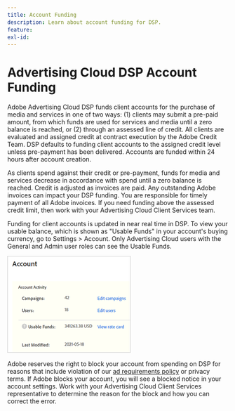 ```yaml
---
title: Account Funding
description: Learn about account funding for DSP.
feature:
exl-id: 
---
```

# Advertising Cloud DSP Account Funding

Adobe Advertising Cloud DSP funds client accounts for the purchase of media and services in one of two ways: (1) clients may submit a pre-paid amount, from which funds are used for services and media until a zero balance is reached, or (2) through an assessed line of credit. All clients are evaluated and assigned credit at contract execution by the Adobe Credit Team. DSP defaults to funding client accounts to the assigned credit level unless pre-payment has been delivered. Accounts are funded within 24 hours after account creation.

As clients spend against their credit or pre-payment, funds for media and services decrease in accordance with spend until a zero balance is reached. Credit is adjusted as invoices are paid. Any outstanding Adobe invoices can impact your DSP funding. You are responsible for timely payment of all Adobe invoices. If you need funding above the assessed credit limit, then work with your Advertising Cloud Client Services team.

Funding for client accounts is updated in near real time in DSP. To view your usable balance, which is shown as "Usable Funds" in your account's buying currency, go to Settings > Account. Only Advertising Cloud users with the General and Admin user roles can see the Usable Funds.

![Usable Funds for an account](/help/dsp/assets/account-usable-funds.png)

Adobe reserves the right to block your account from spending on DSP for reasons that include violation of our [ad requirements policy](/help/dsp/introduction/ad-requirements-policy.md) or privacy terms. If Adobe blocks your account, you will see a blocked notice in your account settings. Work with your Advertising Cloud Client Services representative to determine the reason for the block and how you can correct the error.
